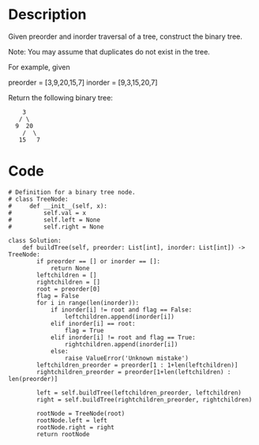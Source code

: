 # Description
Given preorder and inorder traversal of a tree, construct the binary tree.

Note:
You may assume that duplicates do not exist in the tree.

For example, given

preorder = [3,9,20,15,7]
inorder = [9,3,15,20,7]

Return the following binary tree:
```
    3
   / \
  9  20
    /  \
   15   7
```
# Code
```
# Definition for a binary tree node.
# class TreeNode:
#     def __init__(self, x):
#         self.val = x
#         self.left = None
#         self.right = None

class Solution:
    def buildTree(self, preorder: List[int], inorder: List[int]) -> TreeNode:
        if preorder == [] or inorder == []:
            return None
        leftchildren = []
        rightchildren = []
        root = preorder[0]
        flag = False
        for i in range(len(inorder)):
            if inorder[i] != root and flag == False:
                leftchildren.append(inorder[i])
            elif inorder[i] == root:
                flag = True
            elif inorder[i] != root and flag == True:
                rightchildren.append(inorder[i])
            else:
                raise ValueError('Unknown mistake')
        leftchildren_preorder = preorder[1 : 1+len(leftchildren)]
        rightchildren_preorder = preorder[1+len(leftchildren) : len(preorder)]
        
        left = self.buildTree(leftchildren_preorder, leftchildren)
        right = self.buildTree(rightchildren_preorder, rightchildren)
        
        rootNode = TreeNode(root)
        rootNode.left = left
        rootNode.right = right
        return rootNode
```
                
        
        
